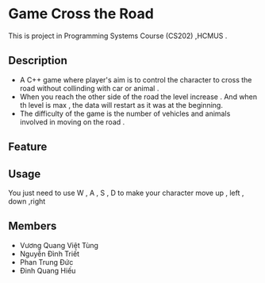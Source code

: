 # Game Cross the Road 
This is project in Programming Systems Course (CS202) ,HCMUS .

## Description
- A C++ game where player's aim is to control the character to cross the road without collinding with car or animal .
- When you reach the other side of the road the level increase . And when th level is max , the data will restart as it was at the beginning.
- The difficulty of the game is the number of vehicles and animals involved in moving on the road .
 
## Feature

## Usage
You just need to use W , A , S , D to make your character move up , left , down ,right
## Members
- Vương Quang Việt Tùng 
- Nguyễn Đình Triết 
- Phan Trung Đức 
- Đinh Quang Hiếu 
